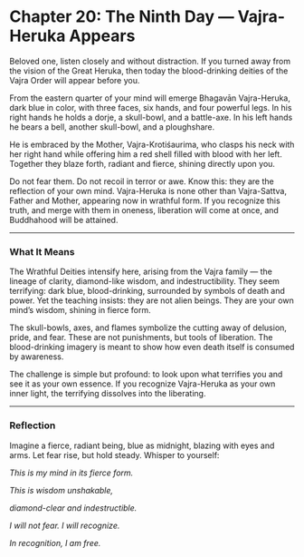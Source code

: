 # Chapter 20: The Ninth Day — Vajra-Heruka Appears

Beloved one, listen closely and without distraction. If you turned away from the vision of the Great Heruka, then today the blood-drinking deities of the Vajra Order will appear before you.

From the eastern quarter of your mind will emerge Bhagavān Vajra-Heruka, dark blue in color, with three faces, six hands, and four powerful legs. In his right hands he holds a dorje, a skull-bowl, and a battle-axe. In his left hands he bears a bell, another skull-bowl, and a ploughshare.

He is embraced by the Mother, Vajra-Krotiśaurima, who clasps his neck with her right hand while offering him a red shell filled with blood with her left. Together they blaze forth, radiant and fierce, shining directly upon you.

Do not fear them. Do not recoil in terror or awe. Know this: they are the reflection of your own mind. Vajra-Heruka is none other than Vajra-Sattva, Father and Mother, appearing now in wrathful form. If you recognize this truth, and merge with them in oneness, liberation will come at once, and Buddhahood will be attained.

---

### What It Means

The Wrathful Deities intensify here, arising from the Vajra family — the lineage of clarity, diamond-like wisdom, and indestructibility. They seem terrifying: dark blue, blood-drinking, surrounded by symbols of death and power. Yet the teaching insists: they are not alien beings. They are your own mind’s wisdom, shining in fierce form.

The skull-bowls, axes, and flames symbolize the cutting away of delusion, pride, and fear. These are not punishments, but tools of liberation. The blood-drinking imagery is meant to show how even death itself is consumed by awareness.

The challenge is simple but profound: to look upon what terrifies you and see it as your own essence. If you recognize Vajra-Heruka as your own inner light, the terrifying dissolves into the liberating.

---


### Reflection


Imagine a fierce, radiant being, blue as midnight, blazing with eyes and arms. Let fear rise, but hold steady. Whisper to yourself:

*This is my mind in its fierce form.*

*This is wisdom unshakable,*

*diamond-clear and indestructible.*

*I will not fear. I will recognize.*

*In recognition, I am free.*
